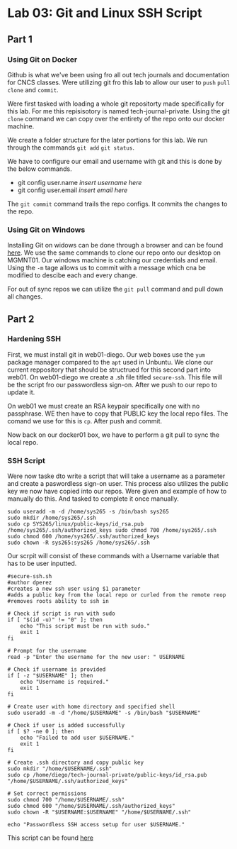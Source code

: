 # Lab 03: Git and Linux SSH Script


## Part 1

### Using Git on Docker


Github is what we've been using fro all out tech journals and documentation for CNCS classes. Were utilizing git fro this lab to allow our user to `push` `pull` `clone` and `commit`.


Were first tasked with loading a whole git repositorty made specifically for this lab. For me this repisisotory is named tech-journal-private. Using the git `clone` command we can copy over the entirety of the repo onto our docker machine. 

We create a folder structure for the later portions for this lab. We run through the commands `git add` `git status`.

We have to configure our email and username with git and this is done by the below commands.

* git config user.name _insert username here_
* git config user.email _insert email here_

The `git commit` command trails the repo configs. It commits the changes to the repo.

### Using Git on Windows

Installing Git on widows can be done through a browser and can be found [here](https://git-scm.com/download/win). We use the same commands to clone our repo onto our desktop on MGMNT01. Our windows machine is catching our credentials and email. Using the `-m` tage allows us to commit with a message which cna be modified to descibe each and every change.

For out of sync repos we can utilize the `git pull` command and pull down all changes. 

## Part 2

### Hardening SSH

First, we must install git in web01-diego. Our web boxes use the `yum` package manager compared to the `apt` used in Unbuntu. We clone our current reppository that should be structrued for this second part into web01. On web01-diego we create a .sh file titled `secure-ssh`. This file will be the script fro our passwordless sign-on. After we push to our repo to update it.

On web01 we must create an RSA keypair specifically one with no passphrase. WE then have to copy that PUBLIC key the local repo files. The comand we use for this is `cp`. After push and commit. 

Now back on our docker01 box, we have to perform a git pull to sync the local repo. 

### SSH Script

Were now taske dto write a script that will take a username as a parameter and create a paswordless sign-on user. This process also utilizes the public key we now have copied into our repos. Were given and example of how to manually do this. And tasked to complete it once manually.

```
sudo useradd -m -d /home/sys265 -s /bin/bash sys265
sudo mkdir /home/sys265/.ssh
sudo cp SYS265/linux/public-keys/id_rsa.pub /home/sys265/.ssh/authorized_keys sudo chmod 700 /home/sys265/.ssh
sudo chmod 600 /home/sys265/.ssh/authorized_keys 
sudo chown -R sys265:sys265 /home/sys265/.ssh
```

Our scrpit will consist of these commands with a Username variable that has to be user inputted.

```
#secure-ssh.sh
#author dperez
#creates a new ssh user using $1 parameter
#adds a public key from the local repo or curled from the remote reop
#removes roots ability to ssh in

# Check if script is run with sudo
if [ "$(id -u)" != "0" ]; then
    echo "This script must be run with sudo."
    exit 1
fi

# Prompt for the username
read -p "Enter the username for the new user: " USERNAME

# Check if username is provided
if [ -z "$USERNAME" ]; then
    echo "Username is required."
    exit 1
fi

# Create user with home directory and specified shell
sudo useradd -m -d "/home/$USERNAME" -s /bin/bash "$USERNAME"

# Check if user is added successfully
if [ $? -ne 0 ]; then
    echo "Failed to add user $USERNAME."
    exit 1
fi

# Create .ssh directory and copy public key
sudo mkdir "/home/$USERNAME/.ssh"
sudo cp /home/diego/tech-journal-private/public-keys/id_rsa.pub "/home/$USERNAME/.ssh/authorized_keys"

# Set correct permissions
sudo chmod 700 "/home/$USERNAME/.ssh"
sudo chmod 600 "/home/$USERNAME/.ssh/authorized_keys"
sudo chown -R "$USERNAME:$USERNAME" "/home/$USERNAME/.ssh"

echo "Passwordless SSH access setup for user $USERNAME."

```

This script can be found [here](https://github.com/dpzrz/SYS-265/blob/main/secure-ssh.sh)

